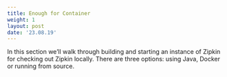 ```yaml
---
title: Enough for Container
weight: 1
layout: post
date: '23.08.19'
---
```



In this section we’ll walk through building and starting an instance of Zipkin
for checking out Zipkin locally. There are three options: using Java, Docker or running from source.

